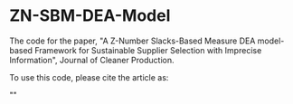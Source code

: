 # ZN-SBM-DEA-Model
The code for the paper, "A Z-Number Slacks-Based Measure DEA model-based Framework for Sustainable Supplier Selection with Imprecise Information", Journal of Cleaner Production.

To use this code, please cite the article as: 

""
